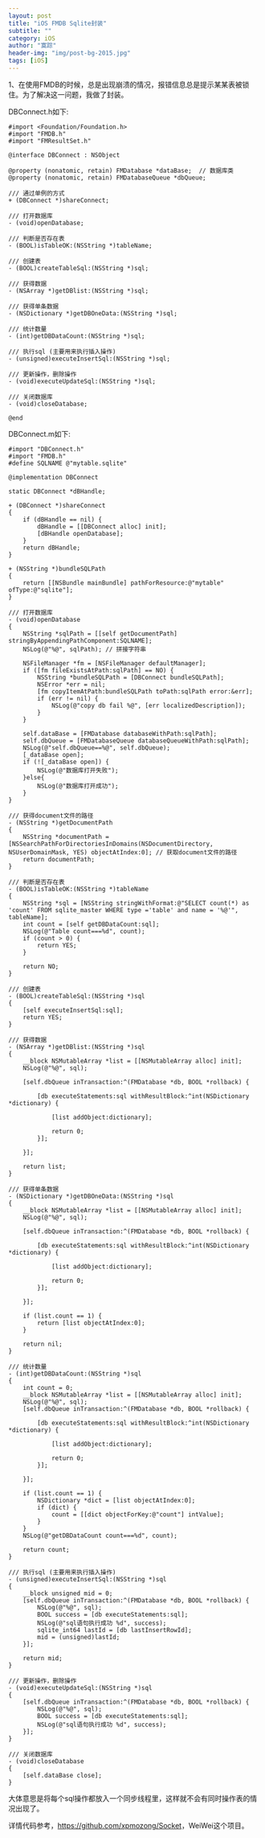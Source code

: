 ```yaml
---
layout: post
title: "iOS FMDB Sqlite封装"
subtitle: ""
category: iOS
author: "寞踪"
header-img: "img/post-bg-2015.jpg"
tags: [iOS]
---
```


1、在使用FMDB的时候，总是出现崩溃的情况，报错信息总是提示某某表被锁住。为了解决这一问题，我做了封装。

DBConnect.h如下:
	
	#import <Foundation/Foundation.h>
	#import "FMDB.h"
	#import "FMResultSet.h"

	@interface DBConnect : NSObject

	@property (nonatomic, retain) FMDatabase *dataBase;  // 数据库类
	@property (nonatomic, retain) FMDatabaseQueue *dbQueue;

	/// 通过单例的方式
	+ (DBConnect *)shareConnect;

	/// 打开数据库
	- (void)openDatabase;

	/// 判断是否存在表
	- (BOOL)isTableOK:(NSString *)tableName;

	/// 创建表
	- (BOOL)createTableSql:(NSString *)sql;

	/// 获得数据
	- (NSArray *)getDBlist:(NSString *)sql;

	/// 获得单条数据
	- (NSDictionary *)getDBOneData:(NSString *)sql;

	/// 统计数量
	- (int)getDBDataCount:(NSString *)sql;

	/// 执行sql (主要用来执行插入操作)
	- (unsigned)executeInsertSql:(NSString *)sql;

	/// 更新操作，删除操作
	- (void)executeUpdateSql:(NSString *)sql;

	/// 关闭数据库
	- (void)closeDatabase;

	@end

DBConnect.m如下:
	
	#import "DBConnect.h"
	#import "FMDB.h"
	#define SQLNAME @"mytable.sqlite"

	@implementation DBConnect

	static DBConnect *dBHandle;

	+ (DBConnect *)shareConnect
	{
	    if (dBHandle == nil) {
	        dBHandle = [[DBConnect alloc] init];
	        [dBHandle openDatabase];
	    }
	    return dBHandle;
	}

	+ (NSString *)bundleSQLPath
	{
	    return [[NSBundle mainBundle] pathForResource:@"mytable" ofType:@"sqlite"];
	}

	/// 打开数据库
	- (void)openDatabase
	{
	    NSString *sqlPath = [[self getDocumentPath] stringByAppendingPathComponent:SQLNAME];
	    NSLog(@"%@", sqlPath); // 拼接字符串
	    
	    NSFileManager *fm = [NSFileManager defaultManager];
	    if ([fm fileExistsAtPath:sqlPath] == NO) {
	        NSString *bundleSQLPath = [DBConnect bundleSQLPath];
	        NSError *err = nil;
	        [fm copyItemAtPath:bundleSQLPath toPath:sqlPath error:&err];
	        if (err != nil) {
	            NSLog(@"copy db fail %@", [err localizedDescription]);
	        }
	    }
	    
	    self.dataBase = [FMDatabase databaseWithPath:sqlPath];
	    self.dbQueue = [FMDatabaseQueue databaseQueueWithPath:sqlPath];
	    NSLog(@"self.dbQueue==%@", self.dbQueue);
	    [_dataBase open];
	    if (![_dataBase open]) {
	        NSLog(@"数据库打开失败");
	    }else{
	        NSLog(@"数据库打开成功");
	    }
	}

	/// 获得document文件的路径
	- (NSString *)getDocumentPath
	{
	    NSString *documentPath = [NSSearchPathForDirectoriesInDomains(NSDocumentDirectory, NSUserDomainMask, YES) objectAtIndex:0]; // 获取document文件的路径
	    return documentPath;
	}

	/// 判断是否存在表
	- (BOOL)isTableOK:(NSString *)tableName
	{
	    NSString *sql = [NSString stringWithFormat:@"SELECT count(*) as 'count' FROM sqlite_master WHERE type ='table' and name = '%@'", tableName];
	    int count = [self getDBDataCount:sql];
	    NSLog(@"Table count===%d", count);
	    if (count > 0) {
	        return YES;
	    }
	    
	    return NO;
	}

	/// 创建表
	- (BOOL)createTableSql:(NSString *)sql
	{
	    [self executeInsertSql:sql];
	    return YES;
	}

	/// 获得数据
	- (NSArray *)getDBlist:(NSString *)sql
	{
	    __block NSMutableArray *list = [[NSMutableArray alloc] init];
	    NSLog(@"%@", sql);
	    
	    [self.dbQueue inTransaction:^(FMDatabase *db, BOOL *rollback) {
	        
	        [db executeStatements:sql withResultBlock:^int(NSDictionary *dictionary) {
	            
	            [list addObject:dictionary];
	            
	            return 0;
	        }];
	        
	    }];
	    
	    return list;
	}

	/// 获得单条数据
	- (NSDictionary *)getDBOneData:(NSString *)sql
	{
	    __block NSMutableArray *list = [[NSMutableArray alloc] init];
	    NSLog(@"%@", sql);
	    
	    [self.dbQueue inTransaction:^(FMDatabase *db, BOOL *rollback) {
	        
	        [db executeStatements:sql withResultBlock:^int(NSDictionary *dictionary) {
	            
	            [list addObject:dictionary];
	            
	            return 0;
	        }];
	        
	    }];
	    
	    if (list.count == 1) {
	        return [list objectAtIndex:0];
	    }
	    
	    return nil;
	}

	/// 统计数量
	- (int)getDBDataCount:(NSString *)sql
	{
	    int count = 0;
	    __block NSMutableArray *list = [[NSMutableArray alloc] init];
	    NSLog(@"%@", sql);
	    [self.dbQueue inTransaction:^(FMDatabase *db, BOOL *rollback) {
	        
	        [db executeStatements:sql withResultBlock:^int(NSDictionary *dictionary) {
	            
	            [list addObject:dictionary];
	            
	            return 0;
	        }];
	        
	    }];
	    
	    if (list.count == 1) {
	        NSDictionary *dict = [list objectAtIndex:0];
	        if (dict) {
	            count = [[dict objectForKey:@"count"] intValue];
	        }
	    }
	    NSLog(@"getDBDataCount count===%d", count);
	    
	    return count;
	}

	/// 执行sql (主要用来执行插入操作)
	- (unsigned)executeInsertSql:(NSString *)sql
	{
	    __block unsigned mid = 0;
	    [self.dbQueue inTransaction:^(FMDatabase *db, BOOL *rollback) {
	        NSLog(@"%@", sql);
	        BOOL success = [db executeStatements:sql];
	        NSLog(@"sql语句执行成功 %d", success);
	        sqlite_int64 lastId = [db lastInsertRowId];
	        mid = (unsigned)lastId;
	    }];
	    
	    return mid;
	}

	/// 更新操作，删除操作
	- (void)executeUpdateSql:(NSString *)sql
	{
	    [self.dbQueue inTransaction:^(FMDatabase *db, BOOL *rollback) {
	        NSLog(@"%@", sql);
	        BOOL success = [db executeStatements:sql];
	        NSLog(@"sql语句执行成功 %d", success);
	    }];
	}

	/// 关闭数据库
	- (void)closeDatabase
	{
	    [self.dataBase close];
	}


大体意思是将每个sql操作都放入一个同步线程里，这样就不会有同时操作表的情况出现了。

详情代码参考，<a href="https://github.com/xpmozong/Socket" target="_blank">https://github.com/xpmozong/Socket</a>，WeiWei这个项目。

